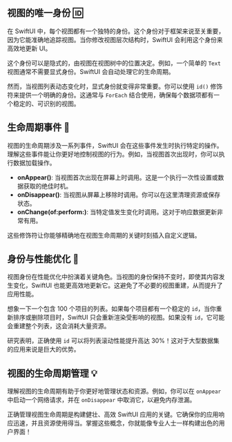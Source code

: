 ﻿## 视图的唯一身份 🆔

在 SwiftUI 中，每个视图都有一个独特的身份。这个身份对于框架来说至关重要，因为它能准确地追踪视图。当你修改视图层次结构时，SwiftUI 会利用这个身份来高效地更新 UI。

这个身份可以是隐式的，由视图在视图树中的位置决定。例如，一个简单的 `Text` 视图通常不需要显式身份。SwiftUI 会自动处理它的生命周期。

然而，当视图列表动态变化时，显式身份就变得非常重要。你可以使用 `id()` 修饰符来提供一个明确的身份。这通常与 `ForEach` 结合使用，确保每个数据项都有一个稳定的、可识别的视图。

## 生命周期事件 🔄

视图的生命周期涉及一系列事件，SwiftUI 会在这些事件发生时执行特定的操作。理解这些事件能让你更好地控制视图的行为。例如，当视图首次出现时，你可以执行数据加载操作。

*   **onAppear()**: 当视图首次出现在屏幕上时调用。这是一个执行一次性设置或数据获取的绝佳时机。
*   **onDisappear()**: 当视图从屏幕上移除时调用。你可以在这里清理资源或保存状态。
*   **onChange(of:perform:)**: 当特定值发生变化时调用。这对于响应数据更新非常有用。

这些修饰符让你能够精确地在视图生命周期的关键时刻插入自定义逻辑。

## 身份与性能优化 🚀

视图身份在性能优化中扮演着关键角色。当视图的身份保持不变时，即使其内容发生变化，SwiftUI 也能更高效地更新它。这避免了不必要的视图重建，从而提升了应用性能。

想象一下一个包含 100 个项目的列表。如果每个项目都有一个稳定的 `id`，当你重新排序或删除项目时，SwiftUI 只会重新渲染受影响的视图。如果没有 `id`，它可能会重建整个列表，这会消耗大量资源。

研究表明，正确使用 `id` 可以将列表滚动性能提升高达 30%！这对于大型数据集的应用来说是巨大的优势。

## 视图的生命周期管理 💡

理解视图的生命周期有助于你更好地管理状态和资源。例如，你可以在 `onAppear` 中启动一个网络请求，并在 `onDisappear` 中取消它，以避免内存泄漏。

正确管理视图生命周期是构建健壮、高效 SwiftUI 应用的关键。它确保你的应用响应迅速，并且资源使用得当。掌握这些概念，你就能像专业人士一样构建出色的用户界面！


